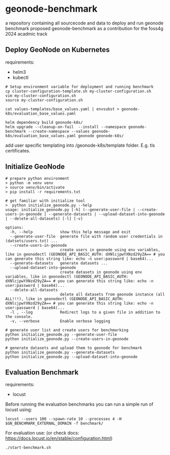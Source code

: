 # geonode-benchmark
a repository containing all sourcecode and data to deploy and run geonode benchmark proposed geonode-benchmark as a contribution for the foss4g 2024 acadmic track

## Deploy GeoNode on Kubernetes

requirements:
- helm3
- kubectl

```
# Setup environment variable for deployment and running benchmark
cp cluster-configuration-template.sh my-cluster-configuration.sh
vim my-cluster-configuration.sh
source my-cluster-configuration.sh

cat values-templates/base_values.yaml | envsubst > geonode-k8s/evaluation_base_values.yaml

helm dependency build geonode-k8s/
helm upgrade --cleanup-on-fail  --install --namespace geonode-benchmark --create-namespace --values geonode-k8s/evaluation_base_values.yaml geonode geonode-k8s/
```

add user specific templating into /geonode-k8s/template folder. E.g. tls certificates.

## Initialize GeoNode

```
# prepare python environment
> python -m venv venv
> source venv/bin/activate
> pip install -r requirements.txt

# get familiar with initialize tool
>  python initialize_geonode.py --help
usage: initialize_geonode.py [-h] (--generate-user-file | --create-users-in-geonode | --generate-datasets | --upload-dataset-into-geonode | --delete-all-datasets) [-l] [-v]

options:
  -h, --help            show this help message and exit
  --generate-user-file  generate file with random user credentials in (datsets/users.txt) ...
  --create-users-in-geonode
                        create users in geonode using env variables, like in geonodectl (GEONODE_API_BASIC_AUTH: dXNlcjpwYXNzd29yZA== # you can generate this string like: echo -n user:password | base64)...
  --generate-datasets   generate datasets ...
  --upload-dataset-into-geonode
                        create datasets in geonode using env variables, like in geonodectl (GEONODE_API_BASIC_AUTH: dXNlcjpwYXNzd29yZA== # you can generate this string like: echo -n user:password | base64)...
  --delete-all-datasets
                        delete all datasets from geonode instance (all ALL!!!), like in geonodectl (GEONODE_API_BASIC_AUTH: dXNlcjpwYXNzd29yZA== # you can generate this string like: echo -n user:password | base64)...
  -l , --log            Redirect logs to a given file in addition to the console.
  -v, --verbose         Enable verbose logging

# generate user list and create users for benchmarking
python initialize_geonode.py --generate-user-file
python initialize_geonode.py --create-users-in-geonode

# generate datasets and upload them to geonode for benchmark
python initialize_geonode.py --generate-datasets
python initialize_geonode.py --upload-dataset-into-geonode
```

## Evaluation Benchmark

requirements:
- locust

Before running the evaluation benchmarks you can run a simple run of locust using:
```
locust --users 100 --spawn-rate 10 --processes 4 -H $GN_BENCHMARK_EXTERNAL_DOMAIN -f benchmark/
```

For evaluation use: (or check docs: https://docs.locust.io/en/stable/configuration.html)
```
./start-benchmark.sh 
```